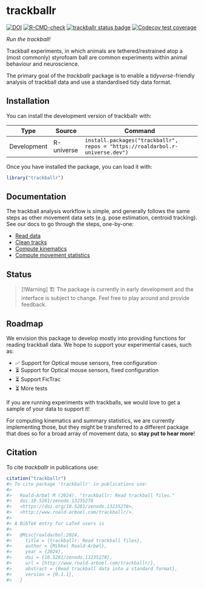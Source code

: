 
<!-- README.md is generated from README.Rmd. Please edit that file -->

# trackballr

<!-- badges: start -->

[![DOI](https://zenodo.org/badge/773406370.svg)](https://zenodo.org/doi/10.5281/zenodo.13235277)
[![R-CMD-check](https://github.com/roaldarbol/trackballr/actions/workflows/R-CMD-check.yaml/badge.svg)](https://github.com/roaldarbol/trackballr/actions/workflows/R-CMD-check.yaml)
[![trackballr status
badge](https://roaldarbol.r-universe.dev/badges/trackballr)](https://roaldarbol.r-universe.dev)
[![Codecov test
coverage](https://codecov.io/gh/roaldarbol/trackballr/graph/badge.svg)](https://app.codecov.io/gh/roaldarbol/trackballr)
<!-- badges: end -->

*Run the trackball!*

Trackball experiments, in which animals are tethered/restrained atop a
(most commonly) styrofoam ball are common experiments within animal
behaviour and neuroscience.

The primary goal of the *trackballr* package is to enable a
*tidyverse*-friendly analysis of trackball data and use a standardised
tidy data format.

## Installation

You can install the development version of trackballr with:

| Type | Source | Command |
|----|----|----|
| Development | R-universe | `install.packages("trackballr", repos = "https://roaldarbol.r-universe.dev")` |

Once you have installed the package, you can load it with:

``` r
library("trackballr")
```

## Documentation

The trackball analysis workflow is simple, and generally follows the
same steps as other movement data sets (e.g. pose estimation, centroid
tracking). See our docs to go through the steps, one-by-one:

- [Read
  data](https://www.roald-arboel.com/trackballr/articles/Read-data.html)
- [Clean
  tracks](https://www.roald-arboel.com/trackballr/articles/Clean-tracks.html)
- [Compute
  kinematics](https://www.roald-arboel.com/trackballr/articles/Compute-kinematics.html)
- [Compute movement
  statistics](https://www.roald-arboel.com/trackballr/articles/Compute-movement-statistics.html)

## Status

> \[!Warning\] 🏗️ The package is currently in early development and the
> interface is subject to change. Feel free to play around and provide
> feedback.

## Roadmap

We envision this package to develop mostly into providing functions for
reading trackball data. We hope to support your experimental cases, such
as:

- ✅ Support for Optical mouse sensors, free configuration
- ⏳ Support for Optical mouse sensors, fixed configuration
- ⏳ Support FicTrac
- ⏳ More tests

If you are running experiments with trackballs, we would love to get a
sample of your data to support it!

For computing kinematics and summary statistics, we are currently
implementing those, but they might be transferred to a different package
that does so for a broad array of movement data, so **stay put to hear
more**!

## Citation

To cite *trackballr* in publications use:

``` r
citation("trackballr")
#> To cite package 'trackballr' in publications use:
#> 
#>   Roald-Arbøl M (2024). "trackballr: Read trackball files."
#>   doi:10.5281/zenodo.13235278
#>   <https://doi.org/10.5281/zenodo.13235278>,
#>   <http://www.roald-arboel.com/trackballr/>.
#> 
#> A BibTeX entry for LaTeX users is
#> 
#>   @Misc{roaldarbol:2024,
#>     title = {trackballr: Read trackball files},
#>     author = {Mikkel Roald-Arbøl},
#>     year = {2024},
#>     doi = {10.5281/zenodo.13235278},
#>     url = {http://www.roald-arboel.com/trackballr/},
#>     abstract = {Read trackball data into a standard format},
#>     version = {0.1.1},
#>   }
```
